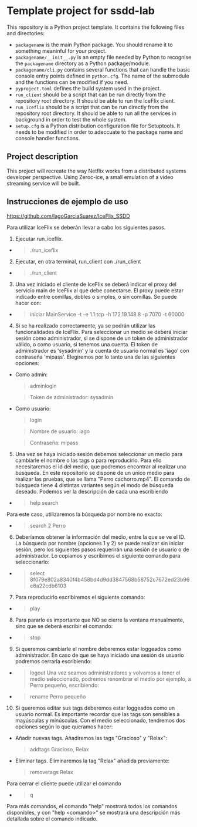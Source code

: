 # Template project for ssdd-lab

This repository is a Python project template. It contains the
following files and directories:

- `packagename` is the main Python package. You should rename it to
  something meaninful for your project.
- `packagename/__init__.py` is an empty file needed by Python to
  recognise the `packagename` directory as a Python package/module.
- `packagename/cli.py` contains several functions that can handle the
  basic console entry points defined in `python.cfg`. The name of the
  submodule and the functions can be modified if you need.
- `pyproject.toml` defines the build system used in the project.
- `run_client` should be a script that can be run directly from the
  repository root directory. It should be able to run the IceFlix
  client.
- `run_iceflix` should be a script that can be run directly from the
  repository root directory. It should be able to run all the services
  in background in order to test the whole system.
- `setup.cfg` is a Python distribution configuration file for
  Setuptools. It needs to be modified in order to adeccuate to the
  package name and console handler functions.


## Project description

This project will recreate the way Netflix works from a distributed systems 
developer perspective.
Using Zeroc-ice, a small emulation of a video streaming service will be built.

## Instrucciones de ejemplo de uso
https://github.com/IagoGarciaSuarez/IceFlix_SSDD

Para utilizar IceFlix se deberán llevar a cabo los siguientes pasos.
1. Ejecutar run_iceflix.
  - >./run_iceflix
2. Ejecutar, en otra terminal, run_client con ./run_client
  - >./run_client
3. Una vez iniciado el cliente de IceFlix se deberá indicar el proxy del servicio 
main de IceFlix al que debe conectarse. El proxy puede estar indicado entre 
comillas, dobles o simples, o sin comillas. Se puede hacer con:
  - >iniciar MainService -t -e 1.1:tcp -h 172.19.148.8 -p 7070 -t 60000
4. Si se ha realizado correctamente, ya se podrán utilizar las funcionalidades de 
IceFlix. Para seleccionar un medio se deberá iniciar sesión como administrador, si
se dispone de un token de administrador válido, o como usuario, si tenemos una cuenta.
El token de administrador es 'sysadmin' y la cuenta de usuario normal es 'iago' con 
contraseña 'mipass'. Elegiremos por lo tanto una de las siguientes opciones:
  - Como admin:
      >adminlogin
      
      >Token de administrador: sysadmin
  - Como usuario:
      >login
      
      >Nombre de usuario: iago
      
      >Contraseña: mipass
5. Una vez se haya iniciado sesión debemos seleccionar un medio para cambiarle 
el nombre o las tags o para reproducirlo. Para ello necesitaremos el id del medio,
que podremos encontrar al realizar una búsqueda. En este repositorio se dispone
de un único medio para realizar las pruebas, que se llama "Perro cachorro.mp4".
El comando de búsqueda tiene 4 distintas variantes según el modo de búsqueda deseado.
Podemos ver la descripción de cada una escribiendo
  - >help search
  
Para este caso, utilizaremos la búsqueda por nombre no exacto:
  - >search 2 Perro
6. Deberíamos obtener la información del medio, entre la que se ve el ID. La búsqueda
por nombre (opciones 1 y 2) se puede realizar sin iniciar sesión, pero los siguientes
pasos requerirán una sesión de usuario o de administrador. Lo copiamos y escribimos 
el siguiente comando para seleccionarlo:
  - >select 8f079e802a8340f4b458bd4d9dd3847568b58752c7672ed23b96e6a22cdb6103
7. Para reproducirlo escribiremos el siguiente comando:
  - >play
8. Para pararlo es importante que NO se cierre la ventana manualmente, sino que se
deberá escribir el comando:
  - >stop
9. Si queremos cambiarle el nombre deberemos estar loggeados como administrador. En
caso de que se haya iniciado una sesión de usuario podremos cerrarla escribiendo:
  - >logout
Una vez seamos administradores y volvamos a tener el medio seleccionado, podremos 
renombrar el medio por ejemplo, a Perro pequeño, escribiendo:
  - >rename Perro pequeño
10. Si queremos editar sus tags deberemos estar loggeados como un usuario normal.
Es importante recordar que las tags son sensibles a mayúsculas y minúsculas.
Con el medio seleccionado, tendremos dos opciones según lo que queramos hacer:
  - Añadir nuevas tags. Añadiremos las tags "Gracioso" y "Relax":
    > addtags Gracioso, Relax
  - Eliminar tags. Eliminaremos la tag "Relax" añadida previamente:
    > removetags Relax

Para cerrar el cliente puede utilizar el comando 
  - >q

Para más comandos, el comando "help" mostrará todos los comandos disponibles, y con
"help \<comando\>" se mostrará una descripción más detallada sobre el comando indicado.

 
